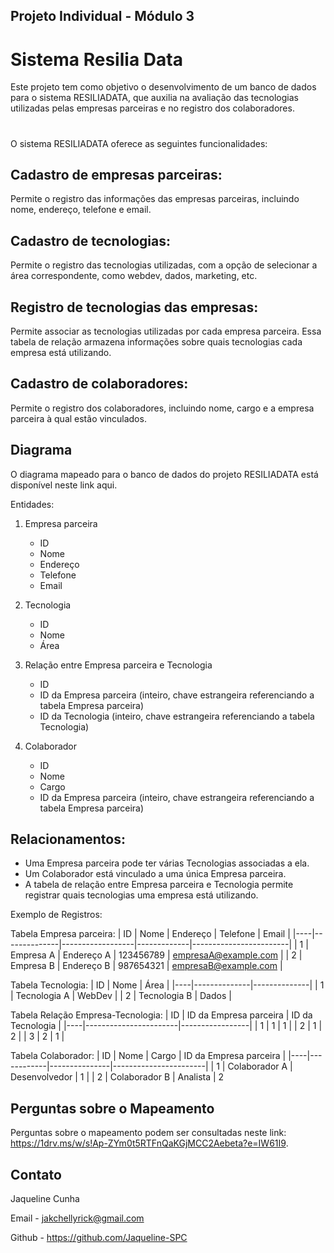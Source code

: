 ## Projeto Individual - Módulo 3


# Sistema Resilia Data



Este projeto tem como objetivo o desenvolvimento de um banco de dados para o sistema RESILIADATA, que auxilia na avaliação das tecnologias utilizadas pelas empresas parceiras e no registro dos colaboradores.
#
#

O sistema RESILIADATA oferece as seguintes funcionalidades:

## Cadastro de empresas parceiras:

 Permite o registro das informações das empresas parceiras, incluindo nome, endereço, telefone e email.

## Cadastro de tecnologias:

 Permite o registro das tecnologias utilizadas, com a opção de selecionar a área correspondente, como webdev, dados, marketing, etc.

## Registro de tecnologias das empresas:

 Permite associar as tecnologias utilizadas por cada empresa parceira. Essa tabela de relação armazena informações sobre quais tecnologias cada empresa está utilizando.

## Cadastro de colaboradores:

 Permite o registro dos colaboradores, incluindo nome, cargo e a empresa parceira à qual estão vinculados.

## Diagrama

O diagrama mapeado para o banco de dados do projeto RESILIADATA está disponível neste link aqui.

Entidades:

1. Empresa parceira
   - ID 
   - Nome 
   - Endereço 
   - Telefone 
   - Email 

2. Tecnologia
   - ID 
   - Nome 
   - Área 

3. Relação entre Empresa parceira e Tecnologia
   - ID 
   - ID da Empresa parceira (inteiro, chave estrangeira referenciando a tabela Empresa parceira)
   - ID da Tecnologia (inteiro, chave estrangeira referenciando a tabela Tecnologia)

4. Colaborador
   - ID 
   - Nome 
   - Cargo 
   - ID da Empresa parceira (inteiro, chave estrangeira referenciando a tabela Empresa parceira)

## Relacionamentos:

- Uma Empresa parceira pode ter várias Tecnologias associadas a ela.
- Um Colaborador está vinculado a uma única Empresa parceira.
- A tabela de relação entre Empresa parceira e Tecnologia permite registrar quais tecnologias uma empresa está utilizando.

Exemplo de Registros:

Tabela Empresa parceira:
| ID |     Nome     |     Endereço     |   Telefone  |          Email          |
|----|--------------|------------------|-------------|------------------------|
|  1 | Empresa A    | Endereço A       | 123456789   | empresaA@example.com    |
|  2 | Empresa B    | Endereço B       | 987654321   | empresaB@example.com    |

Tabela Tecnologia:
| ID |     Nome     |     Área     |
|----|--------------|--------------|
|  1 | Tecnologia A | WebDev       |
|  2 | Tecnologia B | Dados        |

Tabela Relação Empresa-Tecnologia:
| ID | ID da Empresa parceira | ID da Tecnologia |
|----|-----------------------|-----------------|
|  1 |           1           |        1        |
|  2 |           1           |        2        |
|  3 |           2           |        1        |

Tabela Colaborador:
| ID |    Nome    |     Cargo     | ID da Empresa parceira |
|----|------------|---------------|-----------------------|
|  1 | Colaborador A | Desenvolvedor |           1           |
|  2 | Colaborador B | Analista | 2 

## Perguntas sobre o Mapeamento

Perguntas sobre o mapeamento podem ser consultadas neste link: https://1drv.ms/w/s!Ap-ZYm0t5RTFnQaKGjMCC2Aebeta?e=IW61I9.

## Contato

Jaqueline Cunha 

Email - jakchellyrick@gmail.com

Github - https://github.com/Jaqueline-SPC